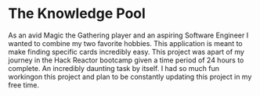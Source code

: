 # The Knowledge Pool #

As an avid Magic the Gathering player and an aspiring Software Engineer I wanted to combine my two favorite hobbies. This application is meant to make finding specific cards incredibly easy. This project was apart of my journey in the Hack Reactor bootcamp given a time period of 24 hours to complete. An incredibly daunting task by itself. I had so much fun workingon this project and plan to be constantly updating this project in my free time.
